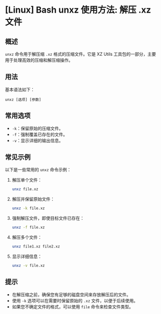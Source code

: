# [Linux] Bash unxz 使用方法: 解压 .xz 文件

## 概述
`unxz` 命令用于解压缩 `.xz` 格式的压缩文件。它是 XZ Utils 工具包的一部分，主要用于处理高效的压缩和解压缩操作。

## 用法
基本语法如下：
```
unxz [选项] [参数]
```

## 常用选项
- `-k`：保留原始的压缩文件。
- `-f`：强制覆盖已存在的文件。
- `-v`：显示详细的输出信息。

## 常见示例
以下是一些常用的 `unxz` 命令示例：

1. 解压单个文件：
   ```bash
   unxz file.xz
   ```

2. 解压并保留原始文件：
   ```bash
   unxz -k file.xz
   ```

3. 强制解压文件，即使目标文件已存在：
   ```bash
   unxz -f file.xz
   ```

4. 解压多个文件：
   ```bash
   unxz file1.xz file2.xz
   ```

5. 显示详细信息：
   ```bash
   unxz -v file.xz
   ```

## 提示
- 在解压缩之前，确保您有足够的磁盘空间来存放解压后的文件。
- 使用 `-k` 选项可以在需要时保留原始的 `.xz` 文件，以便于后续使用。
- 如果您不确定文件的格式，可以使用 `file` 命令来检查文件类型。